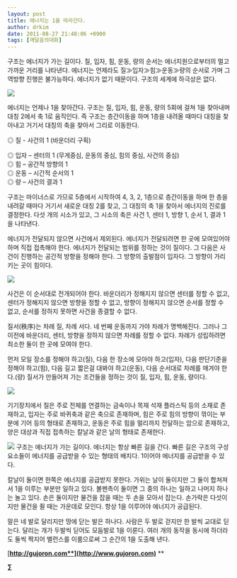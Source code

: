 ```yaml
---
layout: post
title: 에너지는 1을 따라간다.
author: drkim
date: 2011-08-27 21:48:06 +0900
tags: [깨달음의대화]
---
```

  
구조는 에너지가 가는 길이다. 질, 입자, 힘, 운동, 량의 순서는 에너지원으로부터의 멀고 가까운 거리를 나타낸다. 에너지는 언제라도 질≫입자≫힘≫운동≫량의 순서로 가며 그 역방향 진행은 불가능하다. 에너지가 없기 때문이다. 구조의 세계에 하극상은 없다. 



 ![](/files/attach/images/198/960/189/23.JPG)

에너지는 언제나 1을 찾아간다. 구조는 질, 입자, 힘, 운동, 량의 5회에 걸쳐 1을 찾아내며 대칭 2에서 축 1로 움직인다. 즉 구조는 층간이동을 하며 1층을 내려올 때마다 대칭을 찾아내고 거기서 대칭의 축을 찾아서 그리로 이동한다. 

◎ 질 - 사건의 1 (바운더리 구획)

  
◎ 입자 – 센터의 1 (무게중심, 운동의 중심, 힘의 중심, 사건의 중심)  
◎ 힘 – 공간적 방향의 1  
◎ 운동 – 시간적 순서의 1  
◎ 량 – 사건의 결과 1 

구조는 마이너스로 가므로 5층에서 시작하여 4, 3, 2, 1층으로 층간이동을 하며 한 층을 내려갈 때마다 거기서 새로운 대칭 2를 찾고, 그 대칭의 축 1을 찾아서 에너지의 진로를 결정한다. 다섯 개의 시소가 있고, 그 시소의 축은 사건 1, 센터 1, 방향 1, 순서 1, 결과 1을 나타낸다. 

에너지가 전달되지 않으면 사건에서 제외된다. 에너지가 전달되려면 한 곳에 모여있어야 하며 직접 접촉해야 한다. 에너지가 전달되는 범위를 정하는 것이 질이다. 그 다음은 사건이 진행하는 공간적 방향을 정해야 한다. 그 방향의 출발점이 입자다. 그 방향이 가리키는 곳이 힘이다. 

 ![](/files/attach/images/198/960/189/4.JPG)

사건은 이 순서대로 전개되어야 한다. 바운더리가 정해지지 않으면 센터를 정할 수 없고, 센터가 정해지지 않으면 방향을 정할 수 없고, 방향이 정해지지 않으면 순서를 정할 수 없고, 순서를 정하지 못하면 사건을 종결할 수 없다. 

질서(秩序)는 차례 질, 차례 서다. 네 번째 운동까지 가야 차례가 명백해진다. 그러나 그 이전에 바운더리, 센터, 방향을 정하지 않으면 차례를 정할 수 없다. 차례가 성립하려면 최소한 둘이 한 곳에 모여야 한다. 

먼저 모일 장소를 정해야 하고(질), 다음 한 장소에 모아야 하고(입자), 다음 판단기준을 정해야 하고(힘), 다음 길고 짧은걸 대봐야 하고(운동), 다음 순서대로 차례를 매겨야 한다.(량) 질서가 만들어져 가는 조건들을 정하는 것이 질, 입자, 힘, 운동, 량이다. 

 ![](/files/attach/images/198/960/189/7.JPG)

기기장치에서 질은 주로 전체를 연결하는 금속이나 목재 석재 플라스틱 등의 소재로 존재하고, 입자는 주로 바퀴축과 같은 축으로 존재하며, 힘은 주로 힘의 방향이 꺾이는 부분에 기어 등의 형태로 존재하고, 운동은 주로 힘을 멀리까지 전달하는 암으로 존재하고, 양은 대상과 직접 접촉하는 칼날과 같은 날의 형태로 존재한다. 





 ![](/files/attach/images/198/960/189/24.jpg)
  구조는 에너지가 가는 길이다. 에너지는 항상 빠른 길을 간다. 빠른 길은 구조의 구성요소들이 에너지를 공급받을 수 있는 형태의 배치다. 1이어야 에너지를 공급받을 수 있다.






  칼날이 둘이면 한쪽은 에너지를 공급받지 못한다. 가위는 날이 둘이지만 그 둘이 합쳐져서 1을 이루는 부분만 일하고 있다. 볼펜촉이 둘이면 그 중의 하나는 일하고 나머지 하나는 놀고 있다. 손은 둘이지만 물건을 잡을 때는 두 손을 모아서 잡는다. 손가락은 다섯이지만 물건을 쥘 때는 가운데로 모인다. 항상 1을 이루어야 에너지가 공급된다.






  말은 네 발로 달리지만 땅에 닫는 발은 하나다. 사람은 두 발로 걷지만 한 발씩 교대로 딛는다. 달리는 개가 두발씩 딛어도 모둠발로 1을 이룬다. 여러 개의 동작을 동시에 하더라도 둘씩 짝지어 밸런스를 이룸으로써 그 순간의 1을 도출해 낸다.





[**http://gujoron.com**](http://www.gujoron.com)** 
**

**∑**